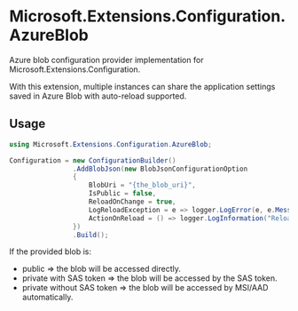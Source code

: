 # Microsoft.Extensions.Configuration.AzureBlob

Azure blob configuration provider implementation for Microsoft.Extensions.Configuration.


With this extension, multiple instances can share the application settings saved in Azure Blob with auto-reload supported.

## Usage

```csharp
using Microsoft.Extensions.Configuration.AzureBlob;

Configuration = new ConfigurationBuilder()
                .AddBlobJson(new BlobJsonConfigurationOption
                {
                    BlobUri = "{the_blob_uri}",
                    IsPublic = false,
                    ReloadOnChange = true,
                    LogReloadException = e => logger.LogError(e, e.Message),
                    ActionOnReload = () => logger.LogInformation("Reloaded.")
                })
                .Build();
```


If the provided blob is:

* public => the blob will be accessed directly.
* private with SAS token => the blob will be accessed by the SAS token.
* private without SAS token => the blob will be accessed by MSI/AAD automatically.
